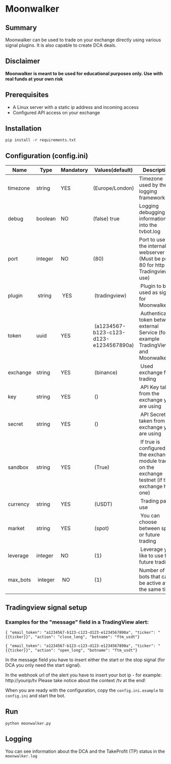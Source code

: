 # Moonwalker
## Summary
Moonwalker can be used to trade on your exchange directly using various signal plugins. It is also capable to create DCA deals.

## Disclaimer
**Moonwalker is meant to be used for educational purposes only. Use with real funds at your own risk**

## Prerequisites
- A Linux server with a static ip address and incoming access
- Configured API access on your exchange

## Installation
```pip install -r requirements.txt```

## Configuration (config.ini)
Name | Type | Mandatory | Values(default) | Description
------------ | ------------ | ------------ | ------------ | ------------
timezone | string | YES | (Europe/London) | Timezone used by the logging framework
debug | boolean | NO | (false) true  | Logging debugging information into the tvbot.log
port | integer | NO | (80) | Port to use for the internal webserver (Must be port 80 for http and Tradingview use)
plugin | string | YES | (tradingview) | Plugin to be used as signal for Moonwalker
token | uuid | YES | (a1234567-b123-c123-d123-e1234567890a) | Authentication token between external Service (for example TradingView) and Moonwalker
exchange | string | YES | (binance) | Used exchange for trading
key | string | YES | () | API Key taken from the exchange you are using
secret | string | YES | () | API Secret taken from the exchange you are using
sandbox | string | YES | (True) | If true is configured, the exchange module trades on the exchange testnet (if the exchange has one)
currency | string | YES | (USDT) | Trading pair to use
market | string | YES | (spot) | You can choose between spot or future trading
leverage | integer | NO | (1) | Leverage you like to use for future trading
max_bots | integer | NO | (1) | Number of bots that can be active at the same time

## Tradingview signal setup
### Examples for the "message" field in a TradingView alert:
``{ "email_token": "a1234567-b123-c123-d123-e1234567890a", "ticker": "{{ticker}}", "action": "close_long", "botname": "ftm_usdt"}``

``{ "email_token": "a1234567-b123-c123-d123-e1234567890a", "ticker": "{{ticker}}", "action": "open_long", "botname": "ftm_usdt"}``

In the message field you have to insert either the start or the stop signal (for DCA you only need the start signal).

In the webhook url of the alert you have to insert your bot ip - for example: http://yourip/tv Please take notice about the context /tv at the end!

When you are ready with the configuration, copy the ``config.ini.example`` to ``config.ini`` and start the bot.

## Run
```python moonwalker.py```

## Logging
You can see information about the DCA and the TakeProfit (TP) status in the ``moonwalker.log``


